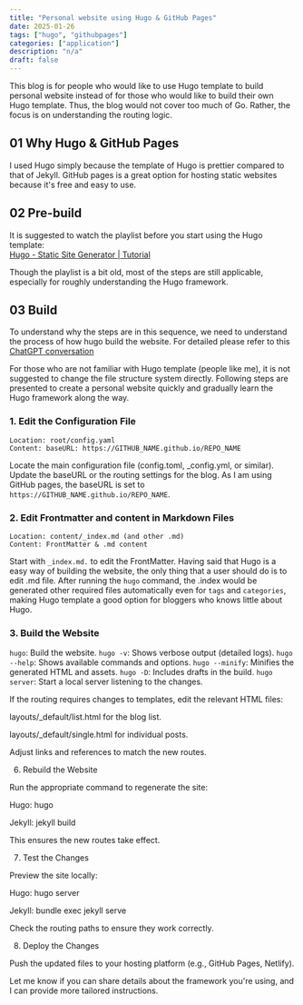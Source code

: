 ```yaml
---
title: "Personal website using Hugo & GitHub Pages"
date: 2025-01-26
tags: ["hugo", "githubpages"]
categories: ["application"]
description: "n/a"
draft: false
---
```

This blog is for people who would like to use Hugo template to build personal website instead of for those who would like to build their own Hugo template. Thus, the blog would not cover too much of Go. Rather, the focus is on understanding the routing logic.

## 01 Why Hugo & GitHub Pages

I used Hugo simply because the template of Hugo is prettier compared to that of Jekyll. GitHub pages is a great option for hosting static websites because it's free and easy to use.

## 02 Pre-build

It is suggested to watch the playlist before you start using the Hugo template: <br>
[Hugo - Static Site Generator | Tutorial](https://www.youtube.com/playlist?list=PLLAZ4kZ9dFpOnyRlyS-liKL5ReHDcj4G3)

Though the playlist is a bit old, most of the steps are still applicable, especially for roughly understanding the Hugo framework. 

## 03 Build 
To understand why the steps are in this sequence, we need to understand the process of how hugo build the website. For detailed please refer to this [ChatGPT conversation](https://chatgpt.com/share/679b7643-3430-8000-af10-14845f39f91f)

For those who are not familiar with Hugo template (people like me), it is not suggested to change the file structure system directly. Following steps are presented to create a personal website quickly and gradually learn the Hugo framework along the way. 

### **1. Edit the Configuration File**
```
Location: root/config.yaml
Content: baseURL: https://GITHUB_NAME.github.io/REPO_NAME
```

Locate the main configuration file (config.toml, _config.yml, or similar).
Update the baseURL or the routing settings for the blog. As I am using GitHub pages, the baseURL is set to `https://GITHUB_NAME.github.io/REPO_NAME`.


### **2. Edit Frontmatter and content in Markdown Files**
```
Location: content/_index.md (and other .md)
Content: FrontMatter & .md content
```
Start with `_index.md.` to edit the FrontMatter. Having said that Hugo is a easy way of building the website, the only thing that a user should do is to edit .md file. After running the `hugo` command, the .index would be generated other required files automatically even for `tags` and `categories`, making Hugo template a good option for bloggers who knows little about Hugo.

### **3. Build the Website**

`hugo`: Build the website.
`hugo -v`: Shows verbose output (detailed logs).
`hugo --help`: Shows available commands and options.
`hugo --minify`: Minifies the generated HTML and assets.
`hugo -D`: Includes drafts in the build.
`hugo server`: Start a local server listening to the changes.


If the routing requires changes to templates, edit the relevant HTML files:





layouts/_default/list.html for the blog list.



layouts/_default/single.html for individual posts.



Adjust links and references to match the new routes.

6. Rebuild the Website





Run the appropriate command to regenerate the site:





Hugo: hugo



Jekyll: jekyll build



This ensures the new routes take effect.

7. Test the Changes





Preview the site locally:





Hugo: hugo server



Jekyll: bundle exec jekyll serve



Check the routing paths to ensure they work correctly.

8. Deploy the Changes





Push the updated files to your hosting platform (e.g., GitHub Pages, Netlify).

Let me know if you can share details about the framework you're using, and I can provide more tailored instructions.
